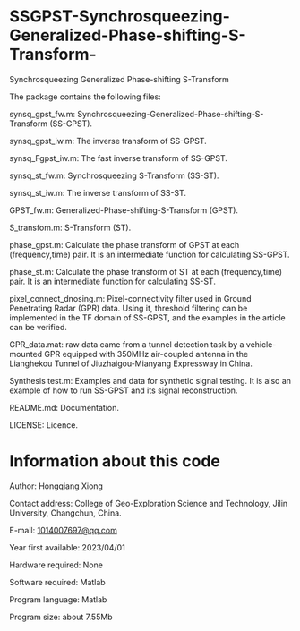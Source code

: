 # SSGPST-Synchrosqueezing-Generalized-Phase-shifting-S-Transform-
Synchrosqueezing Generalized Phase-shifting S-Transform

The package contains the following files: 

synsq_gpst_fw.m: Synchrosqueezing-Generalized-Phase-shifting-S-Transform (SS-GPST).

synsq_gpst_iw.m: The inverse transform of SS-GPST.

synsq_Fgpst_iw.m: The fast inverse transform of SS-GPST.

synsq_st_fw.m: Synchrosqueezing S-Transform (SS-ST).

synsq_st_iw.m: The inverse transform of SS-ST.

GPST_fw.m:  Generalized-Phase-shifting-S-Transform (GPST).

S_transfom.m: S-Transform (ST).

phase_gpst.m: Calculate the phase transform of GPST at each (frequency,time) pair. It is an intermediate function for calculating SS-GPST.

phase_st.m:  Calculate the phase transform of ST at each (frequency,time) pair. It is an intermediate function for calculating SS-ST.

pixel_connect_dnosing.m: Pixel-connectivity filter used in Ground Penetrating Radar (GPR) data. Using it, threshold filtering can be implemented in the TF domain of SS-GPST, and the examples in the article can be verified.

GPR_data.mat: raw data came from a tunnel detection task by a vehicle-mounted GPR equipped with 350MHz air-coupled antenna in the Lianghekou Tunnel of Jiuzhaigou-Mianyang Expressway in China.

Synthesis test.m: Examples and data for synthetic signal testing. It is also an example of how to run SS-GPST and its signal reconstruction.

README.md: Documentation.

LICENSE: Licence.

# Information about this code
Author: Hongqiang Xiong

Contact address: College of Geo-Exploration Science and Technology, Jilin University, Changchun, China.

E-mail: 1014007697@qq.com

Year first available: 2023/04/01

Hardware required: None

Software required: Matlab

Program language: Matlab

Program size: about 7.55Mb



